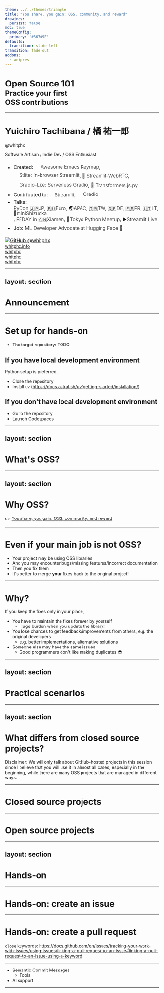 ```yaml
---
theme: ../../themes/triangle
title: "You share, you gain: OSS, community, and reward"
drawings:
  persist: false
mdc: true
themeConfig:
  primary: '#36709E'
defaults:
  transition: slide-left
transition: fade-out
addons:
  - anipres
---
```


<h1>
Open Source 101<br>
<small>
Practice your first<br>OSS contributions
</small>
</h1>

---

<h1>Yuichiro Tachibana / 橘 祐一郎</h1>

@whitphx

<div mt-8>
Software Artisan / Indie Dev / OSS Enthusiast
</div>

<div class="portfolio" w-130 mt-6 v-click>

- <span class="heading">Created</span>: <span class="item"><img src="/portfolio/awesome_emacs_keymap.svg">Awesome Emacs Keymap</span>, <span class="item"><img src="/portfolio/stlite.png">Stlite: In-browser Streamlit</span>, <span class="item">🎈 Streamlit-WebRTC</span>, <span class="item"><img src="/portfolio/gradio.svg">Gradio-Lite: Serverless Gradio</span>, <span class="item">🤗 Transformers.js.py</span>
- <span class="heading">Contributed to</span>: <span class="item"><img src="/portfolio/streamlit-mark-color.svg" style="height: 0.8em;">Streamlit</span>, <span class="item"><img src="/portfolio/gradio.svg">Gradio</span>
- <span class="heading">Talks</span>: <span class="item">PyCon 🇯🇵JP, 🇪🇺Euro, 🌏APAC, 🇹🇼TW, 🇩🇪DE, 🇫🇷FR, 🇱🇹LT, 🗾miniShizuoka</span>, <span class="item">FEDAY in 🇨🇳Xiamen</span>, <span class="item">🐍Tokyo Python Meetup</span>, <span class="item">▶️Streamlit Live</span>
- <span class="heading">Job</span>: <span class="item">ML Developer Advocate at Hugging Face 🤗</span>

<div absolute top-48 right-0>
<a href="https://github.com/whitphx" target="_blank" rel="noopener noreferrer">
<img src="/github_whitphx.png" alt="GitHub @whitphx" w="400px">
</a>
</div>

</div>

<div mt-10 w-min flex="~ gap-1" items-center justify-center v-click>
  <div i-ri-user-3-line op50 ma text-2xl />
  <div><a href="https://whitphx.info/" target="_blank" class="border-none! font-300">whitphx.info</a></div>
  <div i-ri-github-line op50 ma text-2xl ml4/>
  <div><a href="https://github.com/whitphx" target="_blank" class="border-none! font-300">whitphx</a></div>
  <div i-ri-linkedin-line op50 ma text-2xl ml4/>
  <div><a href="https://www.linkedin.com/in/whitphx/" target="_blank" class="border-none! font-300">whitphx</a></div>
  <div i-ri-twitter-x-line op50 ma text-2xl ml4/>
  <div><a href="https://twitter.com/whitphx" target="_blank" class="border-none! font-300">whitphx</a></div>
</div>

<style>
  .portfolio {
    font-size: 1.0rem;
  }
  .heading {

  }
  .item {
    height: 1.8rem;
    line-height: 1.0rem;
    font-weight: 300;
    display: inline-flex;
    align-items: center;

    img {
      height: 1.0em;
      margin-right: 0.25em;
    }
  }
</style>

---
layout: section
---

# Announcement

---

# Set up for hands-on

- The target repository: TODO

## If you have local development environment
Python setup is preferred.

- Clone the repository
- Install `uv` (https://docs.astral.sh/uv/getting-started/installation/)

## If you don't have local development environment
- Go to the repository
- Launch Codespaces

---
layout: section
---

# What's OSS?


---
layout: section
---

# Why OSS?

👉 [You share, you gain: OSS, community, and reward](https://slides.whitphx.info/202510-oss-community-reward/)

---

# Even if your main job is not OSS?

- Your project may be using OSS libraries
- And you may encounter bugs/missing features/incorrect documentation
- Then you fix them
- It's better to merge **your** fixes back to the original project!

---

# Why?

If you keep the fixes only in your place,
- You have to maintain the fixes forever by yourself
  - Huge burden when you update the library!
- You lose chances to get feedback/improvements from others, e.g. the original developers
  - e.g. better implementations, alternative solutions
- Someone else may have the same issues
  - Good programmers don't like making duplicates 😎

---
layout: section
---

# Practical scenarios

---
layout: section
---

# What differs from closed source projects?

Disclaimer: We will only talk about GitHub-hosted projects in this session since I believe that you will use it in almost all cases, especially in the beginning, while there are many OSS projects that are managed in different ways.

---

# Closed source projects

<SlidevAnipres id="closed-source-project" />

---

# Open source projects

<SlidevAnipres id="open-source-project" />

---
layout: section
---

# Hands-on

---

# Hands-on: create an issue

---

# Hands-on: create a pull request

`close` keywords:
https://docs.github.com/en/issues/tracking-your-work-with-issues/using-issues/linking-a-pull-request-to-an-issue#linking-a-pull-request-to-an-issue-using-a-keyword

---

- Semantic Commit Messages
    - Tools
- AI support

---
